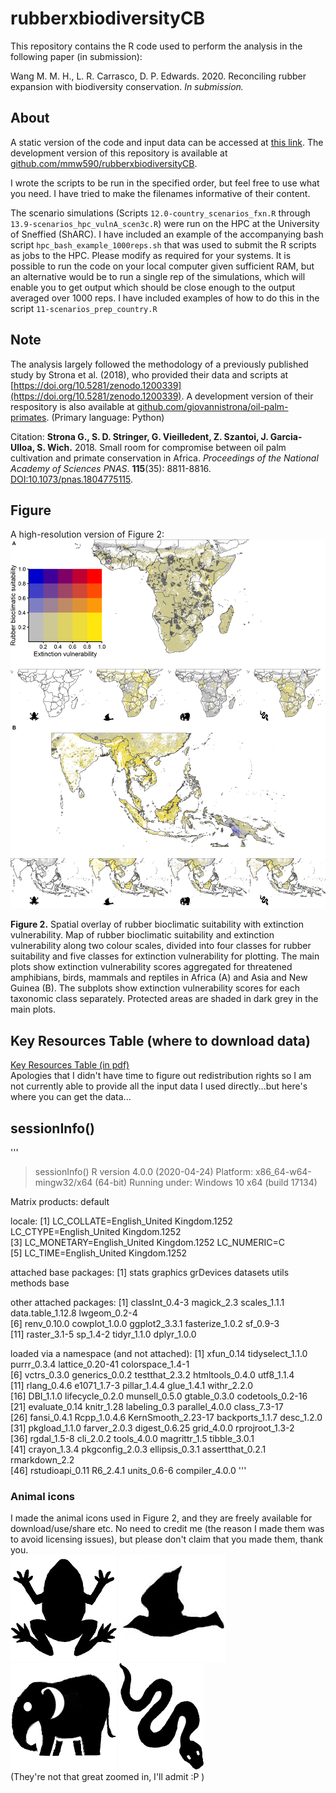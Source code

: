 # rubberxbiodiversityCB
This repository contains the R code used to perform the analysis in the following paper (in submission):  

Wang M. M. H., L. R. Carrasco, D. P. Edwards. 2020. Reconciling rubber expansion with biodiversity conservation. *In submission.*


## About

A static version of the code and input data can be accessed at [this link](https://doi.org/10.5281/zenodo.3886851). The development version of this repository is available at [github.com/mmw590/rubberxbiodiversityCB](https://github.com/mmw590/rubberxbiodiversityCB).  

I wrote the scripts to be run in the specified order, but feel free to use what you need. I have tried to make the filenames informative of their content.  

The scenario simulations (Scripts `12.0-country_scenarios_fxn.R` through `13.9-scenarios_hpc_vulnA_scen3c.R`) were run on the HPC at the University of Sneffied (ShARC). I have included an example of the accompanying bash script `hpc_bash_example_1000reps.sh` that was used to submit the R scripts as jobs to the HPC. Please modify as required for your systems. It is possible to run the code on your local computer given sufficient RAM, but an alternative would be to run a single rep of the simulations, which will enable you to get output which should be close enough to the output averaged over 1000 reps. I have included examples of how to do this in the script `11-scenarios_prep_country.R`  


## Note
The analysis largely followed the methodology of a previously published study by Strona et al. (2018), who provided their data and scripts at [https://doi.org/10.5281/zenodo.1200339](https://doi.org/10.5281/zenodo.1200339). A development version of their respository is also available at [github.com/giovannistrona/oil-palm-primates](https://github.com/giovannistrona/oil-palm-primates). (Primary language: Python)  

Citation:
**Strona G., S. D. Stringer, G. Vieilledent, Z. Szantoi, J. Garcia-Ulloa, S. Wich.** 2018. Small room for compromise between oil palm cultivation and primate conservation in Africa. _Proceedings of the National Academy of Sciences PNAS_. **115**(35): 8811-8816. 
[DOI:10.1073/pnas.1804775115](https://doi.org/10.1073/pnas.1804775115).  
  



## Figure
A high-resolution version of Figure 2: 
![](output/results/fig2_highres.png)

**Figure 2.** Spatial overlay of rubber bioclimatic suitability with extinction vulnerability. Map of rubber bioclimatic suitability and extinction vulnerability along two colour scales, divided into four classes for rubber suitability and five classes for extinction vulnerability for plotting. The main plots show extinction vulnerability scores aggregated for threatened amphibians, birds, mammals and reptiles in Africa (A) and Asia and New Guinea (B). The subplots show extinction vulnerability scores for each taxonomic class separately. Protected areas are shaded in dark grey in the main plots.  
  



## Key Resources Table (where to download data)
[Key Resources Table (in pdf)](KEY-RESOURCES-TABLE.pdf)  
Apologies that I didn't have time to figure out redistribution rights so I am not currently able to provide all the input data I used directly...but here's where you can get the data...  
  



## sessionInfo()

'''
> sessionInfo()
R version 4.0.0 (2020-04-24)
Platform: x86_64-w64-mingw32/x64 (64-bit)
Running under: Windows 10 x64 (build 17134)

Matrix products: default

locale:
[1] LC_COLLATE=English_United Kingdom.1252  LC_CTYPE=English_United Kingdom.1252   
[3] LC_MONETARY=English_United Kingdom.1252 LC_NUMERIC=C                           
[5] LC_TIME=English_United Kingdom.1252    

attached base packages:
[1] stats     graphics  grDevices datasets  utils     methods   base     

other attached packages:
 [1] classInt_0.4-3    magick_2.3        scales_1.1.1      data.table_1.12.8 lwgeom_0.2-4     
 [6] renv_0.10.0       cowplot_1.0.0     ggplot2_3.3.1     fasterize_1.0.2   sf_0.9-3         
[11] raster_3.1-5      sp_1.4-2          tidyr_1.1.0       dplyr_1.0.0      

loaded via a namespace (and not attached):
 [1] xfun_0.14          tidyselect_1.1.0   purrr_0.3.4        lattice_0.20-41    colorspace_1.4-1  
 [6] vctrs_0.3.0        generics_0.0.2     testthat_2.3.2     htmltools_0.4.0    utf8_1.1.4        
[11] rlang_0.4.6        e1071_1.7-3        pillar_1.4.4       glue_1.4.1         withr_2.2.0       
[16] DBI_1.1.0          lifecycle_0.2.0    munsell_0.5.0      gtable_0.3.0       codetools_0.2-16  
[21] evaluate_0.14      knitr_1.28         labeling_0.3       parallel_4.0.0     class_7.3-17      
[26] fansi_0.4.1        Rcpp_1.0.4.6       KernSmooth_2.23-17 backports_1.1.7    desc_1.2.0        
[31] pkgload_1.1.0      farver_2.0.3       digest_0.6.25      grid_4.0.0         rprojroot_1.3-2   
[36] rgdal_1.5-8        cli_2.0.2          tools_4.0.0        magrittr_1.5       tibble_3.0.1      
[41] crayon_1.3.4       pkgconfig_2.0.3    ellipsis_0.3.1     assertthat_0.2.1   rmarkdown_2.2     
[46] rstudioapi_0.11    R6_2.4.1           units_0.6-6        compiler_4.0.0  '''


### Animal icons
I made the animal icons used in Figure 2, and they are freely available for download/use/share etc. No need to credit me (the reason I made them was to avoid licensing issues), but please don't claim that you made them, thank you.  
![](images/170px_frog_icon.png)
![](images/170px_bird_icon.jpg)
![](images/170px_elephant_icon.png)
![](images/170px_snake_icon.png)  
(They're not that great zoomed in, I'll admit :P )
